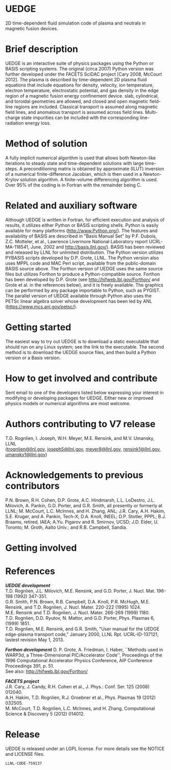 # UEDGE
2D time-dependent fluid simulation code of plasma and neutrals in magnetic fusion devices.
# Brief description 
UEDGE is an interactive suite of physics packages using the Python or BASIS scripting systems. 
The original (circa 2007) Python version was further developed under the FACETS SciDAC project 
[Cary 2008, McCourt 2012]. The plasma is described by time-dependent 2D plasma fluid equations 
that include equations for density, velocity, ion temperature, electron temperature, electrostatic 
potential, and gas density in the edge region of a magnetic fusion energy confinement device. slab, 
cylindrical, and toroidal geometries are allowed, and closed and open magnetic field-line regions 
are included. Classical transport is assumed along magnetic field lines, and anomalous transport 
is assumed across field lines.  Multi-charge state impurities can be included with the corresponding 
line-radiation energy loss. 

# Method of solution
A fully implicit numerical algorithm is used that allows both Newton-like iterations to steady state 
and time-dependent solutions with large time-steps.  A preconditioning matrix is obtained by approximate 
(ILUT) inversion of a numerical finite-difference Jacobian, which is then used in a Newton-Krylov 
solution algorithm. A finite-volume differencing algorithm is used. Over 95% of the coding is in 
Fortran with the remainder being C.

# Related and auxiliary software

Although UEDGE is written in Fortran, for efficient execution and analysis of results, it utilizes 
either Python or BASIS scripting shells. Python is easily available for many platforms 
(http://www.Python.org/). The features and availability of BASIS are described in "Basis Manual Set" 
by P.F. Dubois, Z.C. Motteler, et al., Lawrence Livermore National Laboratory report UCRL-MA-118541, 
June, 2002 and http://basis.llnl.gov/).  BASIS has been reviewed and released by LLNL for unlimited 
distribution. The Python version utilizes PYBASIS scripts developed by D.P. Grote, LLNL.  The Python 
version also uses MPPL code and MAC Perl script, available from the public-domain BASIS source above. 
The Forthon version of UEDGE uses the same source files but utilizes Forthon to produce a Python-compatible 
source.  Forthon has been developed by D.P. Grote (see http://hifweb.lbl.gov/Forthon/ and Grote et al. 
in the references below), and it is freely available. The graphics can be performed by any package importable 
to Python, such as PYGIST.  The parallel version of UEDGE available through Python also uses the PETSc linear 
algebra solver whose development has been led by ANL (https://www.mcs.anl.gov/petsc/).

# Getting started 
The easiest way to try out UEDGE is to download a static executable that should run on any Linux system; see
the link to the executable.  The second method is to download the UEDGE source files, and then build a Python
version or a Basis version.

# How to get involved and contribute
Sent email to one of the developers listed below expressing your interest in modifying or developing packages 
for UEDGE.  Either new or improved physics models or numerical algorithms are most welcome.

# Authors contributing to V7 release
T.D. Rognlien, I. Joseph, W.H. Meyer, M.E. Rensink, and M.V. Umansky, LLNL  
(trognlien@llnl.gov, joseph5@llnl.gov, meyer8@llnl.gov, rensink1@llnl.gov, umansky1@llnl.gov)

# Acknowledgements to previous contributors
P.N. Brown, R.H. Cohen, D.P. Grote, A.C. Hindmarsh, L.L. LoDestro, J.L. Milovich, 
A. Pankin, G.D. Porter, and G.R. Smith, all presently or formerly at LLNL; M. McCourt, 
L.C. McInnes, and H. Zhang, ANL; J.R. Cary, A.H. Hakim, S.E. Kruger, and A. Pankin, Tech-X; 
D.A. Knoll, INEEL; D.P. Stotler, PPPL; B.J. Braams, retired, IAEA; A.Yu. Pigarov and 
R. Smirnov, UCSD; J.D. Elder, U. Toronto; M. Groth, Aalto Univ.; and R.B. Campbell, Sandia.

# Getting involved

# References
**_UEDGE development_**   
T.D. Rognlien, J.L. Milovich, M.E. Rensink, and G.D. Porter, J. Nucl. Mat. 196-198 (1992) 347-351.  
G.R. Smith, P.N. Brown, R.B. Campbell, D.A. Knoll, P.R. McHugh, M.E. Rensink, and T.D. Rognlien, J. Nucl. Mater. 220-222 (1995) 1024.  
M.E. Rensink and T.D. Rognlien, J. Nucl. Mater. 266-269 (1999) 1180.  
T.D. Rognlien, D.D. Ryutov, N. Mattor, and G.D. Porter, Phys. Plasmas 6, (1999) 1851.  
T.D. Rognlien, M.E. Rensink, and G.R. Smith, "User manual for the UEDGE edge-plasma transport code," January 2000, LLNL Rpt. UCRL-ID-137121, lastest revision May 1, 2013.  

**_Forthon development_** 
D. P. Grote, A. Friedman, I. Haber, ``Methods used in WARP3d, a Three-Dimensional PIC/Accelerator Code'', Proceedings of the 1996 Computational Accelerator Physics Conference, AIP Conference Proceedings 391, p. 51.  
See also: http://hifweb.lbl.gov/Forthon/  

**_FACETS project_**    
J.R. Cary, J. Candy, R.H. Cohen et al., J. Phys.: Conf. Ser. 125 (2008) 012040.  
A.H. Hakim, T.D. Rognlien, R.J. Groebner et al., Phys. Plasmas 19 (2012) 032505.  
M. McCourt, T.D. Rognlien, L.C. McInnes, and H. Zhang, Computational Science & Discovery 5 (2012) 014012.  

# Release 

UEDGE is released under an LGPL license.  For more details see the
NOTICE and LICENSE files.

``LLNL-CODE-759137``
